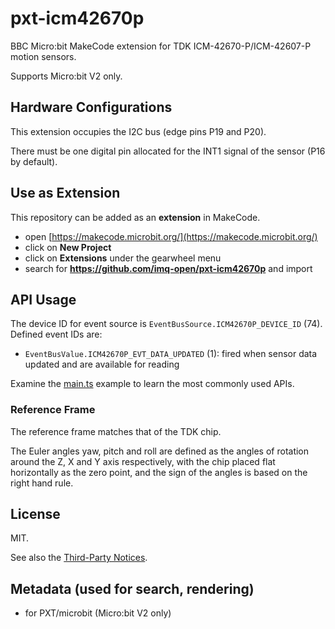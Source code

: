 
# pxt-icm42670p

BBC Micro:bit MakeCode extension for TDK ICM-42670-P/ICM-42607-P motion sensors.

Supports Micro:bit V2 only.

## Hardware Configurations

This extension occupies the I2C bus (edge pins P19 and P20).

There must be one digital pin allocated for the INT1 signal of the sensor (P16 by default).


## Use as Extension

This repository can be added as an **extension** in MakeCode.

* open [https://makecode.microbit.org/](https://makecode.microbit.org/)
* click on **New Project**
* click on **Extensions** under the gearwheel menu
* search for **https://github.com/imq-open/pxt-icm42670p** and import

## API Usage

The device ID for event source is `EventBusSource.ICM42670P_DEVICE_ID` (74). Defined event IDs are: 

- `EventBusValue.ICM42670P_EVT_DATA_UPDATED` (1): fired when sensor data updated and are available for reading

Examine the [main.ts](./main.ts) example to learn the most commonly used APIs. 


### Reference Frame

The reference frame matches that of the TDK chip. 

The Euler angles yaw, pitch and roll are defined as the angles of rotation around the Z, X and Y axis respectively,
with the chip placed flat horizontally as the zero point, and the sign of the angles is based on the right hand rule.


## License

MIT.

See also the [Third-Party Notices](./THIRD_PARTY_NOTICES.md).

## Metadata (used for search, rendering)

* for PXT/microbit
(Micro:bit V2 only)
